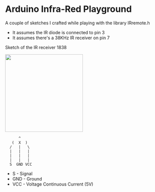# Arduino Infra-Red Playground

A couple of sketches I crafted while playing with the library IRremote.h

* It assumes the IR diode is connected to pin 3
* It assumes there's a 38KHz IR receiver on pin 7

Sketch of the IR receiver 1838


<img src="https://c.76.my/Malaysia/ir-receiver-sensor-chq1838-arduino-raspberry-littlecraft-1607-23-littlecraft@1.jpg" width="250"/>



```
      ^
   (  X  )
  /   |   \
  |   |   |
  |   |   |
  |   |   |
  S  GND VCC
```


* S   - Signal
* GND - Ground
* VCC - Voltage Continuous Current (5V)
